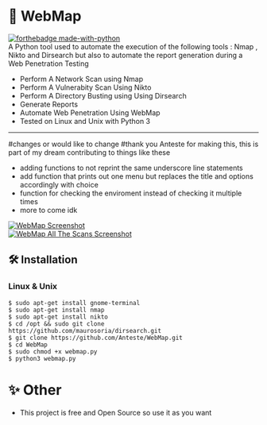 # 📡 WebMap
[![forthebadge made-with-python](http://ForTheBadge.com/images/badges/made-with-python.svg)](https://www.python.org/) <br/>
A Python tool used to automate the execution of the following tools : Nmap , Nikto and Dirsearch but also to automate the report generation during a Web Penetration Testing 
* Perform A Network Scan using Nmap
* Perform A Vulnerabity Scan Using Nikto
* Perform A Directory Busting using Using Dirsearch
* Generate Reports
* Automate Web Penetration Using WebMap
* Tested on Linux and Unix with Python 3
------------------------------------
#changes or would like to change
#thank you Anteste for making this, this is part of my dream contributing to things like these
* adding functions to not reprint the same underscore line statements
* add function that prints out one menu but replaces the title and options accordingly with choice
* function for checking the enviroment instead of checking it multiple times
* more to come idk

<a href="https://ibb.co/b7LBFqC"><img src="https://i.ibb.co/M9pVfWt/Kazam-screenshot-00001.png" alt="WebMap Screenshot" border="0">
<br />
<a href="https://ibb.co/F3X7vgC"><img src="https://i.ibb.co/XLDJBSM/Kazam-screenshot-00000.png" alt="WebMap All The Scans Screenshot" border="0"></a>
## 🛠 Installation
### Linux & Unix
```
$ sudo apt-get install gnome-terminal
$ sudo apt-get install nmap
$ sudo apt-get install nikto
$ cd /opt && sudo git clone https://github.com/maurosoria/dirsearch.git
$ git clone https://github.com/Anteste/WebMap.git
$ cd WebMap
$ sudo chmod +x webmap.py
$ python3 webmap.py
```

# ✨ Other 
* This project is free and Open Source so use it as you want 


